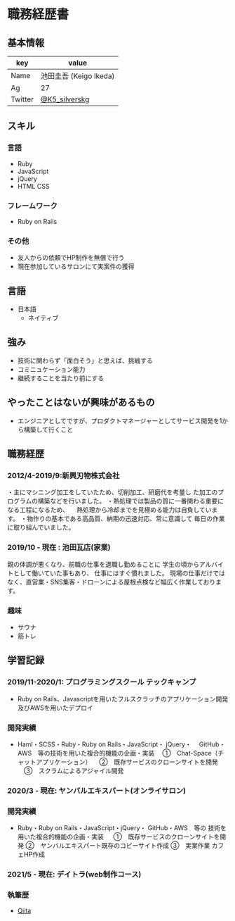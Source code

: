 # 職務経歴書

## 基本情報

|key|value|
|---|-----|
|Name|池田圭吾 (Keigo Ikeda)|
|Ag|27|
|Twitter|[@K5_silverskg](https://twitter.com/K5_silverskg)|

## スキル
### 言語
- Ruby
- JavaScript
- jQuery
- HTML CSS

### フレームワーク

- Ruby on Rails

### その他

- 友人からの依頼でHP制作を無償で行う
- 現在参加しているサロンにて実案件の獲得

## 言語

- 日本語
  - ネイティブ

## 強み

- 技術に関わらず「面白そう」と思えば、挑戦する
- コミニュケーション能力
- 継続することを当たり前にする

## やったことはないが興味があるもの

- エンジニアとしてですが、プロダクトマネージャーとしてサービス開発を1から構築して行くこと

## 職務経歴
### 2012/4-2019/9:新興刃物株式会社
・主にマシニング加工をしていたため、切削加工、研磨代を考量し   た加工のプログラムの構築などを行いました。
・熱処理では製品の質に一番関わる重要になる工程になるため、
　熱処理から冷却までを見極める能力は自負しています。
・物作りの基本である高品質、納期の迅速対応、常に意識して
  毎日の作業に取り組んでいました。

### 2019/10 - 現在 : 池田瓦店(家業)

親の体調が悪くなり、前職の仕事を退職し勤めることに
学生の頃からアルバイトとして働いていた事もあり、
仕事にはすぐ慣れました。
現場の仕事だけではなく、直営業・SNS集客・ドローンによる屋根点検など幅広く作業しております。

### 趣味
- サウナ
- 筋トレ

## 学習記録
### 2019/11-2020/1: プログラミングスクール テックキャンプ

- Ruby on Rails、Javascriptを用いたフルスクラッチのアプリケーション開発及びAWSを用いたデプロイ

### 開発実績
- Haml・SCSS・Ruby・Ruby on Rails・JavaScript・    jQuery・
　GitHub・AWS　等の技術を用いた複合的機能の企画・実装
　①　Chat-Space（チャットアプリケーション）
　②　既存サービスのクローンサイトを開発
　③　スクラムによるアジャイル開発

### 2020/3 - 現在: ヤンバルエキスパート(オンライサロン)

### 開発実績

- Ruby・Ruby on Rails・JavaScript・jQuery・ GitHub・AWS　等の
技術を用いた複合的機能の企画・実装 　 
①　既存サービスのクローンサイトを開発
②　ヤンバルエキスパート既存のコピーサイト作成
③　実案作業 カフェHP作成

### 2021/5 - 現在: デイトラ(web制作コース)

### 執筆歴
* [Qiita](https://qiita.com/chokichoki_gm)